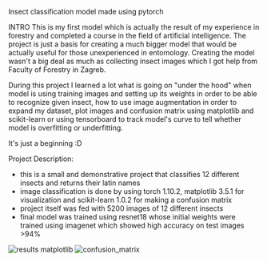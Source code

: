 Insect classification model made using pytorch

INTRO
This is my first model which is actually the result of my experience in forestry and completed a course in the field of artificial intelligence.
The project is just a basis for creating a much bigger model that would be actually useful for those unexperienced in entomology. 
Creating the model wasn't a big deal as much as collecting insect images which I got help from Faculty of Forestry in Zagreb.

During this project I learned a lot what is going on "under the hood" when model is using training images and setting up its weights in order to be able
to recognize given insect, how to use image augmentation in order to expand my dataset, plot images and confusion matrix using matplotlib and 
scikit-learn or using tensorboard to track model's curve to tell whether model is overfitting or underfitting.

It's just a beginning :D

Project Description:
 - this is a small and demonstrative project that classifies 12 different insects and returns their latin names
 - image classification is done by using torch 1.10.2, matplotlib 3.5.1 for visualization and scikit-learn 1.0.2 for making a confusion matrix
 - project itself was fed with 5200 images of 12 different insects
 - final model was trained using resnet18 whose initial weights were trained using imagenet which showed high accuracy on test images >94%
 
 



![results matplotlib](https://user-images.githubusercontent.com/89583742/161552413-ddb8f95c-5269-4dbb-9ff2-d4b3b277215a.png)
![confusion_matrix](https://user-images.githubusercontent.com/89583742/161552455-6b93fc1c-bc71-45a7-ae16-f0f643652d4d.png)
